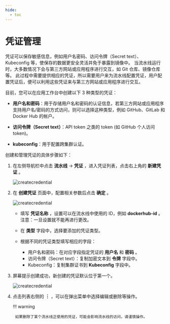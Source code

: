 ```yaml
---
hide:
  - toc
---
```


# 凭证管理

凭证可以保存敏感信息，例如用户名密码、访问令牌（Secret text）、Kubeconfig 等，使保存的数据更安全灵活并免于暴露到镜像中。
当流水线运行时，大多数情况下会与第三方网站或应用程序进行交互，如 Git 仓库、镜像仓库等。
此过程中需要提供相应的凭证，所以需要用户来为流水线配置凭证，用户配置凭证后，便可以利用这些凭证来与第三方网站或应用程序进行交互。

目前，您可以在应用工作台中创建以下 3 种类型的凭证：

- __用户名和密码__：用于存储用户名和密码的认证信息，若第三方网站或应用程序支持用户名/密码的方式访问，则可以选择这种类型，例如 GitHub、GitLab 和 Docker Hub 的帐户。

- __访问令牌（Secret text）__：API token 之类的 token (如 GitHub 个人访问 token)。

- __kubeconfig__：用于配置跨集群认证。

创建和管理凭证的具体步骤如下：

1. 在左侧导航栏中点击 __流水线__ -> __凭证__ ，进入凭证列表，点击右上角的 __新建凭证__ 。

    ![createcredential](https://docs.daocloud.io/daocloud-docs-images/docs/amamba/images/cred01.png)

2. 在 __创建凭证__ 页面中，配置相关参数后点击 __确定__ 。

    ![createcredential](https://docs.daocloud.io/daocloud-docs-images/docs/amamba/images/cred02.png)

    - 填写 __凭证名称__ ，设置可以在流水线中使用的 ID，例如 __dockerhub-id__ 。注意：一旦设置就不能再进行更改。
    - 在 __类型__ 字段中，选择要添加的凭证类型。
    - 根据不同的凭证类型填写相应的字段：

        - 用户名和密码：在对应字段指定凭证的 __用户名__ 和 __密码__ 。
        - 访问令牌（Secret text）：复制加密文本到 __令牌__ 字段中。
        - Kubeconfig：复制集群证书到 __Kubeconfig__ 字段中。

3. 屏幕提示创建成功，新创建的凭证默认位于第一个。

    ![createcredential](https://docs.daocloud.io/daocloud-docs-images/docs/amamba/images/cred03.png)

4. 点击列表右侧的 __︙__ ，可以在弹出菜单中选择编辑或删除等操作。

    !!! warning

        如果删除了某个流水线正使用的凭证，可能会影响流水线的访问，请谨慎操作。

